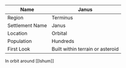 | Name            | Janus                            |
| --------------- | -------------------------------- |
| Region          | Terminus                         |
| Settlement Name | Janus                            |
| Location        | Orbital                          |
| Population      | Hundreds                         |
| First Look      | Built within terrain or asteroid |

In orbit around [[Ishum]]
